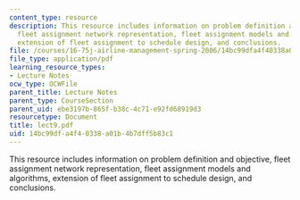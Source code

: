 ```yaml
---
content_type: resource
description: This resource includes information on problem definition and objective,
  fleet assignment network representation, fleet assignment models and algorithms,
  extension of fleet assignment to schedule design, and conclusions.
file: /courses/16-75j-airline-management-spring-2006/14bc99dfa4f40338a01b4b7dff5b83c1_lect9.pdf
file_type: application/pdf
learning_resource_types:
- Lecture Notes
ocw_type: OCWFile
parent_title: Lecture Notes
parent_type: CourseSection
parent_uid: ebe3197b-865f-b38c-4c71-e92fd68919d3
resourcetype: Document
title: lect9.pdf
uid: 14bc99df-a4f4-0338-a01b-4b7dff5b83c1
---
```

This resource includes information on problem definition and objective, fleet assignment network representation, fleet assignment models and algorithms, extension of fleet assignment to schedule design, and conclusions.

